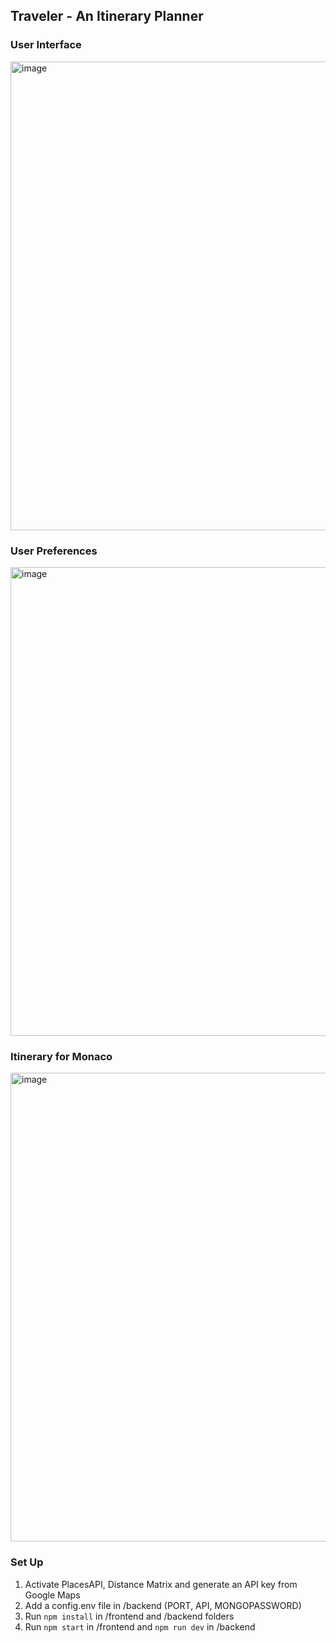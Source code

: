 ## Traveler - An Itinerary Planner

### User Interface
<img width="750" alt="image" src="https://user-images.githubusercontent.com/35427989/180666219-3285ad35-2947-4746-ba9e-b9b862b83538.png">

### User Preferences
<img width="750" alt="image" src="https://user-images.githubusercontent.com/35427989/180666767-7c8f8e30-2970-438c-bded-7b50baf5a43b.png">

### Itinerary for Monaco
<img width="750" alt="image" src="https://user-images.githubusercontent.com/35427989/180666944-9dbd9498-7aec-4996-aab0-81d05700aaef.png">

### Set Up
1. Activate PlacesAPI, Distance Matrix and generate an API key from Google Maps   
2. Add a config.env file in /backend (PORT, API, MONGOPASSWORD)
3. Run `npm install` in /frontend and /backend folders
4. Run `npm start` in /frontend and `npm run dev` in /backend
